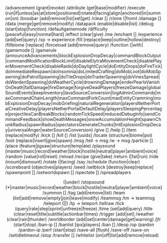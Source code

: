 /advancement (grant|revoke)
/attribute <target> <attribute> (get|base|modifier)
/execute (run|if|unless|as|at|store|positioned|rotated|facing|align|anchored|in|summon|on)
/bossbar (add|remove|list|set|get)
/clear [<targets>]
/clone (<begin>|from)
/damage <target> <amount> [<damageType>]
/data (merge|get|remove|modify)
/datapack (enable|disable|list)
/debug (start|stop|function)
/defaultgamemode <gamemode>
/difficulty [peaceful|easy|normal|hard]
/effect (clear|give)
/me <action>
/enchant <targets> <enchantment> [<level>]
/experience (add|set|query)
/xp -> experience
/fill <from> <to> <block> [replace|keep|outline|hollow|destroy]
/fillbiome <from> <to> <biome> [replace]
/forceload (add|remove|query)
/function <name> [<arguments>|with]
/gamemode <gamemode> [<target>]
/gamerule (announceAdvancements|blockExplosionDropDecay|commandBlockOutput|commandModificationBlockLimit|disableElytraMovementCheck|disablePlayerMovementCheck|disableRaids|doDaylightCycle|doEntityDrops|doFireTick|doImmediateRespawn|doInsomnia|doLimitedCrafting|doMobLoot|doMobSpawning|doPatrolSpawning|doTileDrops|doTraderSpawning|doVinesSpread|doWardenSpawning|doWeatherCycle|drowningDamage|enderPearlsVanishOnDeath|fallDamage|fireDamage|forgiveDeadPlayers|freezeDamage|globalSoundEvents|keepInventory|lavaSourceConversion|logAdminCommands|maxCommandChainLength|maxCommandForkCount|maxEntityCramming|mobExplosionDropDecay|mobGriefing|naturalRegeneration|playersNetherPortalCreativeDelay|playersNetherPortalDefaultDelay|playersSleepingPercentage|projectilesCanBreakBlocks|randomTickSpeed|reducedDebugInfo|sendCommandFeedback|showDeathMessages|snowAccumulationHeight|spawnChunkRadius|spawnRadius|spectatorsGenerateChunks|tntExplosionDropDecay|universalAnger|waterSourceConversion)
/give <targets> <item> [<count>]
/help [<command>]
/item (replace|modify)
/kick <targets> [<reason>]
/kill [<targets>]
/list [uuids]
/locate (structure|biome|poi)
/loot (replace|insert|give|spawn)
/msg <targets> <message>
/tell -> msg
/w -> msg
/particle <name> [<pos>]
/place (feature|jigsaw|structure|template)
/playsound <sound> [master|music|record|weather|block|hostile|neutral|player|ambient|voice]
/random (value|roll|reset)
/reload
/recipe (give|take)
/return (<value>|fail|run)
/ride <target> (mount|dismount)
/rotate <target> (<rotation>|facing)
/say <message>
/schedule (function|clear)
/scoreboard (objectives|players)
/seed
/setblock <pos> <block> [destroy|keep|replace]
/spawnpoint [<targets>]
/setworldspawn [<pos>]
/spectate [<target>]
/spreadplayers <center> <spreadDistance> <maxRange> (<respectTeams>|under)
/stopsound <targets> [*|master|music|record|weather|block|hostile|neutral|player|ambient|voice]
/summon <entity> [<pos>]
/tag <targets> (add|remove|list)
/team (list|add|remove|empty|join|leave|modify)
/teammsg <message>
/tm -> teammsg
/teleport (<location>|<destination>|<targets>)
/tp -> teleport
/tellraw <targets> <message>
/tick (query|rate|step|sprint|unfreeze|freeze)
/time (set|add|query)
/title <targets> (clear|reset|title|subtitle|actionbar|times)
/trigger <objective> [add|set]
/weather (clear|rain|thunder)
/worldborder (add|set|center|damage|get|warning)
/jfr (start|stop)
/ban-ip <target> [<reason>]
/banlist [ips|players]
/ban <targets> [<reason>]
/deop <targets>
/op <targets>
/pardon <targets>
/pardon-ip <target>
/perf (start|stop)
/save-all [flush]
/save-off
/save-on
/setidletimeout <minutes>
/stop
/transfer <hostname> [<port>]
/whitelist (on|off|list|add|remove|reload)
